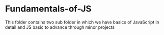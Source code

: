 # Fundamentals-of-JS
This folder contains two sub folder in which we have basics of JavaScript in detail and JS basic to advance through minor projects
